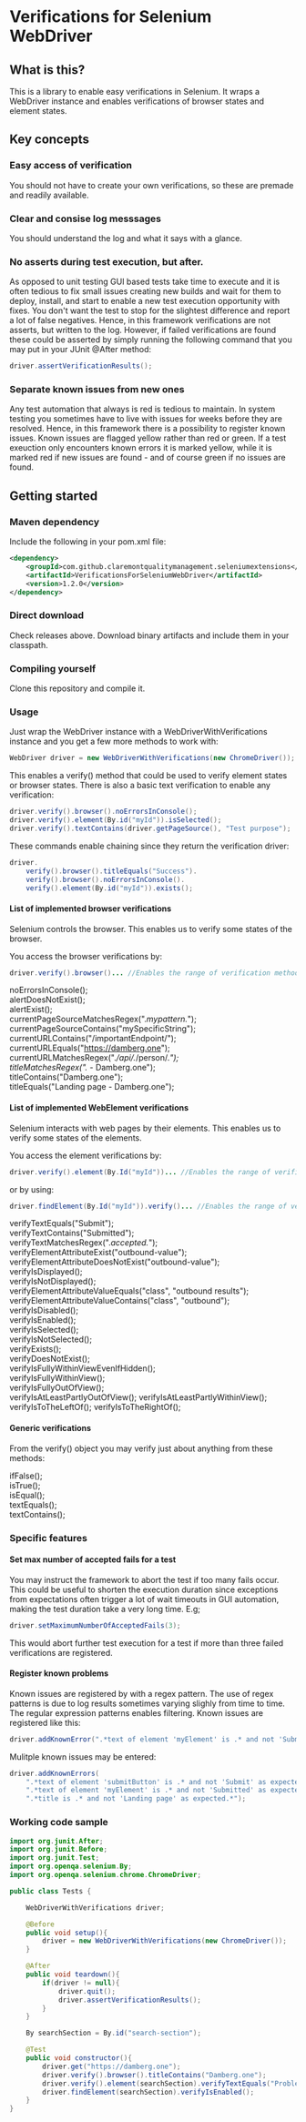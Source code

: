 # Verifications for Selenium WebDriver

## What is this?
This is a library to enable easy verifications in Selenium. It wraps a WebDriver instance and enables verifications of browser states and element states.

## Key concepts

### Easy access of verification
You should not have to create your own verifications, so these are premade and readily available.

### Clear and consise log messsages
You should understand the log and what it says with a glance. 

### No asserts during test execution, but after.
As opposed to unit testing GUI based tests take time to execute and it is often tedious to fix small issues creating new builds and wait for them to deploy, install, and start to enable a new test execution opportunity with fixes. 
You don't want the test to stop for the slightest difference and report a lot of false negatives. Hence, in this framework verifications are not asserts, but written to the log. However, if failed verifications are found these could be asserted by simply running the following command that you may put in your JUnit @After method:
```java
driver.assertVerificationResults();
```

### Separate known issues from new ones
Any test automation that always is red is tedious to maintain. In system testing you sometimes have to live with issues for weeks before they are resolved. Hence, in this framework there is a possibility to register known issues. 
Known issues are flagged yellow rather than red or green. 
If a test exeuction only encounters known errors it is marked yellow, while it is marked red if new issues are found - and of course green if no issues are found.


## Getting started
### Maven dependency
Include the following in your pom.xml file:
```xml
<dependency>
    <groupId>com.github.claremontqualitymanagement.seleniumextensions</groupId>
    <artifactId>VerificationsForSeleniumWebDriver</artifactId>
    <version>1.2.0</version>
</dependency>
```

### Direct download
Check releases above. Download binary artifacts and include them in your classpath.

### Compiling yourself
Clone this repository and compile it.

### Usage
Just wrap the WebDriver instance with a WebDriverWithVerifications instance and you get a few more methods to work with:
```java
WebDriver driver = new WebDriverWithVerifications(new ChromeDriver());
```
This enables a verify() method that could be used to verify element states or browser states. There is also a basic text verification to enable any verification:
```java
driver.verify().browser().noErrorsInConsole();
driver.verify().element(By.id("myId")).isSelected();
driver.verify().textContains(driver.getPageSource(), "Test purpose");
```
These commands enable chaining since they return the verification driver:
```java
driver.
    verify().browser().titleEquals("Success").
    verify().browser().noErrorsInConsole().
    verify().element(By.id("myId")).exists();
```

#### List of implemented browser verifications
Selenium controls the browser. This enables us to verify some states of the browser.

You access the browser verifications by:
```java
driver.verify().browser()... //Enables the range of verification methods stated in the examples below:
```
noErrorsInConsole();  
alertDoesNotExist();  
alertExist();  
currentPageSourceMatchesRegex(".*mypattern.*");  
currentPageSourceContains("mySpecificString");  
currentURLContains("/importantEndpoint/");  
currentURLEquals("https://damberg.one");  
currentURLMatchesRegex(".*/api/.*/person/.*");  
titleMatchesRegex(".* - Damberg.one");  
titleContains("Damberg.one");  
titleEquals("Landing page - Damberg.one");  

#### List of implemented WebElement verifications
Selenium interacts with web pages by their elements. This enables us to verify some states of the elements.

You access the element verifications by:
```java
driver.verify().element(By.Id("myId"))... //Enables the range of verification methods stated in the examples below:
```
or by using:
```java
driver.findElement(By.Id("myId")).verify()... //Enables the range of verification methods stated in the examples below:
```


verifyTextEquals("Submit");  
verifyTextContains("Submitted");  
verifyTextMatchesRegex(".*accepted.*");  
verifyElementAttributeExist("outbound-value");  
verifyElementAttributeDoesNotExist("outbound-value");  
verifyIsDisplayed();  
verifyIsNotDisplayed();  
verifyElementAttributeValueEquals("class", "outbound results");  
verifyElementAttributeValueContains("class", "outbound");  
verifyIsDisabled();  
verifyIsEnabled();  
verifyIsSelected();  
verifyIsNotSelected();  
verifyExists();  
verifyDoesNotExist();  
verifyIsFullyWithinViewEvenIfHidden();  
verifyIsFullyWithinView();  
verifyIsFullyOutOfView();  
verifyIsAtLeastPartlyOutOfView();
verifyIsAtLeastPartlyWithinView();
verifyIsToTheLeftOf();
verifyIsToTheRightOf();

#### Generic verifications
From the verify() object you may verify just about anything from these methods:

ifFalse();  
isTrue();  
isEqual();  
textEquals();  
textContains();  

### Specific features
#### Set max number of accepted fails for a test
You may instruct the framework to abort the test if too many fails occur. This could be useful to shorten the execution duration since exceptions from expectations often trigger a lot of wait timeouts in GUI automation, making the test duration take a very long time. E.g;
```java
driver.setMaximumNumberOfAcceptedFails(3);
```
This would abort further test execution for a test if more than three failed verifications are registered.

#### Register known problems
Known issues are registered by with a regex pattern. The use of regex patterns is due to log results sometimes varying slighly from time to time. The regular expression patterns enables filtering. 
Known issues are registered like this:
```java
driver.addKnownError(".*text of element 'myElement' is .* and not 'Submitted' as expected.*");
```
Mulitple known issues may be entered:
```java
driver.addKnownErrors(
    ".*text of element 'submitButton' is .* and not 'Submit' as expected.*",
    ".*text of element 'myElement' is .* and not 'Submitted' as expected.*",
    ".*title is .* and not 'Landing page' as expected.*");
```

### Working code sample
```java
import org.junit.After;
import org.junit.Before;
import org.junit.Test;
import org.openqa.selenium.By;
import org.openqa.selenium.chrome.ChromeDriver;

public class Tests {

    WebDriverWithVerifications driver;

    @Before
    public void setup(){
        driver = new WebDriverWithVerifications(new ChromeDriver());
    }

    @After
    public void teardown(){
        if(driver != null){
            driver.quit();
            driver.assertVerificationResults();
        }
    }

    By searchSection = By.id("search-section");

    @Test
    public void constructor(){
        driver.get("https://damberg.one");
        driver.verify().browser().titleContains("Damberg.one");
        driver.verify().element(searchSection).verifyTextEquals("Problem");
        driver.findElement(searchSection).verifyIsEnabled();
    }
}
```

